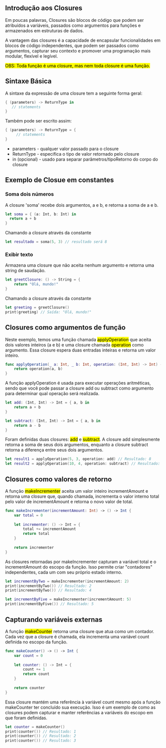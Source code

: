 <link rel="stylesheet" href="highlight.css">

## Introdução aos Closures
Em poucas palavras, Closures são blocos de código que podem ser atribuídos a variáveis, passados como argumentos para funções e armazenados em estruturas de dados. 

A vantagem das closures é a capacidade de encapsular funcionalidades em blocos de código independentes, que podem ser passados como argumentos, capturar seu contexto e promover uma programação mais modular, flexível e legível.


<span style="background-color: #FFFF00; color: black">OBS: Toda função é uma closure, mas nem toda closure é uma função.</span>


## Sintaxe Básica 

A sintaxe da expressão de uma closure tem a seguinte forma geral:

```swift
{ (parameters) -> ReturnType in
   // statements
}
```
Também pode ser escrito assim: 

```swift
{ (parameters) -> ReturnType = {
     // statements
}
```

* parameters - qualquer valor passado para o closure
* ReturnType - especifica o tipo de valor retornado pelo closure
* in (opcional) - usado para separar parâmetros/tipoRetorno do corpo do closure


## Exemplo de Closue em constantes
### Soma dois números
A closure 'soma' recebe dois argumentos, a e b, e retorna a soma de a e b.
```swift
let soma = { (a: Int, b: Int) in
  return a + b
}
```

Chamando a closure através da constante

```swift
let resultado = soma(5, 3) // resultado será 8
```

### Exibir texto
Armazena uma closure que não aceita nenhum argumento e retorna uma string de saudação.


```swift
let greetClosure: () -> String = {
    return "Olá, mundo!"
}
```
Chamando a closure através da constante
```swift
let greeting = greetClosure()
print(greeting) // Saída: "Olá, mundo!"
```

## Closures como argumentos de função

Neste exemplo, temos uma função chamada <mark class = "red">applyOperation</mark> que aceita dois valores inteiros (a e b) e uma closure chamada  <mark class = "red">operation</mark> como argumento. Essa closure espera duas entradas inteiras e retorna um valor inteiro.

```swift
func applyOperation(_ a: Int, _ b: Int, operation: (Int, Int) -> Int) -> Int {
    return operation(a, b)
}
```

A função applyOperation é usada para executar operações aritméticas, sendo que você pode passar a closure add ou subtract como argumento para determinar qual operação será realizada.


```swift
let add: (Int, Int) -> Int = { a, b in
    return a + b
}
```

```swift
let subtract: (Int, Int) -> Int = { a, b in
    return a - b
}
```
Foram definidas duas closures: <mark class = "purple">add</mark> e <mark class = "purple">subtract</mark>. A closure add simplesmente retorna a soma de seus dois argumentos, enquanto a closure subtract retorna a diferença entre seus dois argumentos.

```swift
let result1 = applyOperation(5, 3, operation: add) // Resultado: 8
let result2 = applyOperation(10, 4, operation: subtract) // Resultado: 6
```

## Closures como valores de retorno
A função <mark class = "red">makeIncrementer</mark> aceita um valor inteiro incrementAmount e retorna uma closure que, quando chamada, incrementa o valor interno total pelo valor de incrementAmount e retorna o novo valor de total.

```swift
func makeIncrementer(incrementAmount: Int) -> () -> Int {
    var total = 0
    
    let incrementer: () -> Int = {
        total += incrementAmount
        return total
    }
    
    return incrementer
}
```
As closures retornadas por makeIncrementer capturam a variável total e o incrementAmount do escopo da função. Isso permite criar "contadores" independentes, cada um com seu próprio estado interno.

```swift
let incrementByTwo = makeIncrementer(incrementAmount: 2)
print(incrementByTwo()) // Resultado: 2
print(incrementByTwo()) // Resultado: 4

let incrementByFive = makeIncrementer(incrementAmount: 5)
print(incrementByFive()) // Resultado: 5
```

## Capturando variáveis externas
A função <mark class = "red">makeCounter</mark> retorna uma closure que atua como um contador. Cada vez que a closure é chamada, ela incrementa uma variável count definida no escopo da função.

```swift
func makeCounter() -> () -> Int {
    var count = 0
    
    let counter: () -> Int = {
        count += 1
        return count
    }
    
    return counter
}
```

Essa closure mantém uma referência à variável count mesmo após a função makeCounter ter concluído sua execução. Isso é um exemplo de como as closures podem capturar e manter referências a variáveis do escopo em que foram definidas.

```swift
let counter = makeCounter()
print(counter()) // Resultado: 1
print(counter()) // Resultado: 2
print(counter()) // Resultado: 3
```